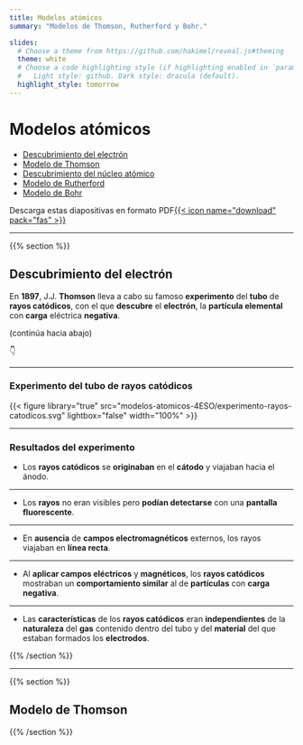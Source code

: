 ```yaml
---
title: Modelos atómicos
summary: "Modelos de Thomson, Rutherford y Bohr."

slides:
  # Choose a theme from https://github.com/hakimel/reveal.js#theming
  theme: white
  # Choose a code highlighting style (if highlighting enabled in `params.toml`)
  #   Light style: github. Dark style: dracula (default).
  highlight_style: tomorrow
---
```


# Modelos atómicos

- [Descubrimiento del electrón](#/1)
- [Modelo de Thomson](#/2)
- [Descubrimiento del núcleo atómico](#/3)
- [Modelo de Rutherford](#/4)
- [Modelo de Bohr](#/5)

Descarga estas diapositivas en formato PDF[{{< icon name="download" pack="fas" >}}](?print-pdf#)

---

{{% section %}}

## Descubrimiento del electrón

En **1897**, J.J. **Thomson** lleva a cabo su famoso **experimento** del **tubo** de **rayos catódicos**, con el que **descubre** el **electrón**, la **partícula elemental** con **carga** eléctrica **negativa**.

(continúa hacia abajo)

👇

---

### Experimento del tubo de rayos catódicos

{{< figure library="true" src="modelos-atomicos-4ESO/experimento-rayos-catodicos.svg" lightbox="false" width="100%" >}}

---

### Resultados del experimento

- Los **rayos catódicos** se **originaban** en el **cátodo** y viajaban hacia el ánodo.

---

- Los **rayos** no eran visibles pero **podían detectarse** con una **pantalla fluorescente**.

---

- En **ausencia** de **campos electromagnéticos** externos, los rayos viajaban en **línea recta**.

---

- Al **aplicar campos eléctricos** y **magnéticos**, los **rayos catódicos** mostraban un **comportamiento similar** al de **partículas** con **carga negativa**.

---

- Las **características** de los **rayos catódicos** eran **independientes** de la **naturaleza** del **gas** contenido dentro del tubo y del **material** del que estaban formados los **electrodos**.

{{% /section %}}

---

{{% section %}}

## Modelo de Thomson

{{% /section %}}